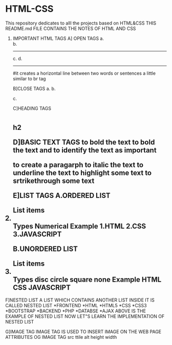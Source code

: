 # HTML-CSS
This repository dedicates to alll the projects based on HTML&CSS
THIS README.md FILE CONTAINS THE NOTES OF HTML AND CSS
1. IMPORTANT HTML TAGS
   A] OPEN TAGS
   a.<br/>
   b.<hr/>
   c.<img/>
   d.<hr/> #it creates a horizontal line between two words or sentences a little similar to br tag

   B]CLOSE TAGS
   a.<html></html>
   b.<p></p>
   c.<div></div>

   C]HEADING TAGS
   <h1></h1>
   <h2></>h2

   D]BASIC TEXT TAGS
   <b></b> to bold the text
   <strong></strong> to bold the text and to identify the text as important
   <p></p> to create a paragarph
   <i></i> to italic the text
   <u></u> to underline the text
   <mark></mark> to highlight some text
   <del></del> to srtrikethrough some text

   E]LIST TAGS
   A.ORDERED LIST
   <ol></ol>
      List items<li></li>
                   Types
                       Numerical
                            Example
                            1.HTML
                            2.CSS
                            3.JAVASCRIPT

   B.UNORDERED LIST
   <ul></ul>
       List items<li></li>
                   Types
                      disc
                      circle
                      square
                      none
                             Example
                                 HTML
                                 CSS
                                 JAVASCRIPT
      
F]NESTED LIST
A LIST WHICH CONTAINS ANOTHER LIST INSIDE IT IS CALLED NESTED LIST
*FRONTEND
   *HTML
      *HTML5
*CSS
   *CSS3
      *BOOTSTRAP
*BACKEND
   *PHP
   *DATABSE
   *AJAX
ABOVE IS THE EXAMPLE OF NESTED LIST NOW LET"S LEARN THE IMPLEMENTATION OF NESTED LIST


G]IMAGE TAG
IMAGE TAG IS USED TO INSERT IMAGE ON THE WEB PAGE
ATTRIBUTES OG IMAGE TAG
src
ttile
alt
height
width



